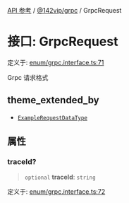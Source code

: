 [API 参考](../wiki/Home) / [@142vip/grpc](../wiki/@142vip.grpc) / GrpcRequest

# 接口: GrpcRequest

定义于: [enum/grpc.interface.ts:71](https://github.com/142vip/core-x/blob/25cf658819688f02293d600e7003b5877a2f9489/packages/grpc/src/enum/grpc.interface.ts#L71)

Grpc 请求格式

## theme_extended_by

- [`ExampleRequestDataType`](../wiki/@142vip.grpc.%E6%8E%A5%E5%8F%A3.ExampleRequestDataType)

## 属性

### traceId?

> `optional` **traceId**: `string`

定义于: [enum/grpc.interface.ts:72](https://github.com/142vip/core-x/blob/25cf658819688f02293d600e7003b5877a2f9489/packages/grpc/src/enum/grpc.interface.ts#L72)
